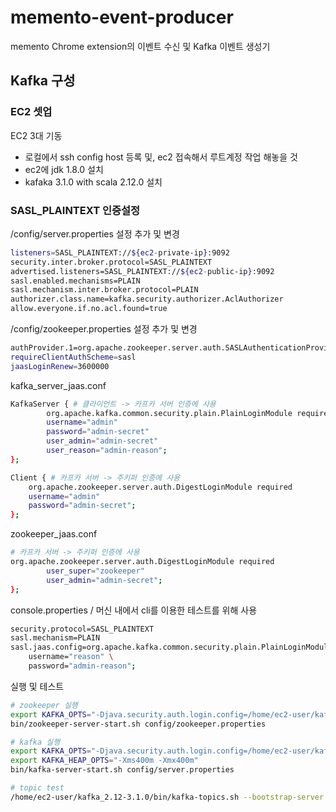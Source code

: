 # memento-event-producer
memento Chrome extension의 이벤트 수신 및 Kafka 이벤트 생성기

## Kafka 구성

### EC2 셋업

EC2 3대 기동

- 로컬에서 ssh config host 등록 및, ec2 접속해서 루트계정 작업 해놓을 것
- ec2에 jdk 1.8.0 설치
- kafaka 3.1.0 with scala 2.12.0 설치

### SASL_PLAINTEXT 인증설정

/config/server.properties 설정 추가 및 변경

```bash
listeners=SASL_PLAINTEXT://${ec2-private-ip}:9092
security.inter.broker.protocol=SASL_PLAINTEXT
advertised.listeners=SASL_PLAINTEXT://${ec2-public-ip}:9092
sasl.enabled.mechanisms=PLAIN
sasl.mechanism.inter.broker.protocol=PLAIN
authorizer.class.name=kafka.security.authorizer.AclAuthorizer
allow.everyone.if.no.acl.found=true
```

/config/zookeeper.properties 설정 추가 및 변경

```bash
authProvider.1=org.apache.zookeeper.server.auth.SASLAuthenticationProvider
requireClientAuthScheme=sasl
jaasLoginRenew=3600000
```

kafka_server_jaas.conf

```bash
KafkaServer { # 클라이언트 -> 카프카 서버 인증에 사용
        org.apache.kafka.common.security.plain.PlainLoginModule required
        username="admin"
        password="admin-secret"
        user_admin="admin-secret"
        user_reason="admin-reason";
};

Client { # 카프카 서버 -> 주키퍼 인증에 사용
    org.apache.zookeeper.server.auth.DigestLoginModule required
    username="admin"
    password="admin-secret";
};
```

zookeeper_jaas.conf

```bash
# 카프카 서버 -> 주키퍼 인증에 사용
org.apache.zookeeper.server.auth.DigestLoginModule required
        user_super="zookeeper"
        user_admin="admin-secret";
};
```

console.properties / 머신 내에서 cli를 이용한 테스트를 위해 사용

```bash
security.protocol=SASL_PLAINTEXT
sasl.mechanism=PLAIN
sasl.jaas.config=org.apache.kafka.common.security.plain.PlainLoginModule required \
    username="reason" \
    password="admin-reason";
```

실행 및 테스트

```bash
# zookeeper 실행
export KAFKA_OPTS="-Djava.security.auth.login.config=/home/ec2-user/kafka_2.12-3.1.0/config/jaas/zookeeper_server_jaas.conf"
bin/zookeeper-server-start.sh config/zookeeper.properties

# kafka 실행
export KAFKA_OPTS="-Djava.security.auth.login.config=/home/ec2-user/kafka_2.12-3.1.0/config/jaas/kafka_server_jaas.conf"
export KAFKA_HEAP_OPTS="-Xms400m -Xmx400m"
bin/kafka-server-start.sh config/server.properties

# topic test
/home/ec2-user/kafka_2.12-3.1.0/bin/kafka-topics.sh --bootstrap-server ${ec2-private-ip}:9092 --list --command-config /home/ec2-user/kafka_2.12-3.1.0/config/console/config.properties
```